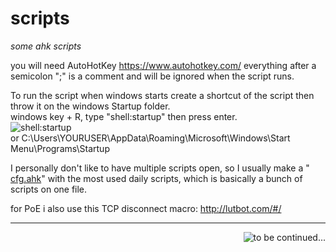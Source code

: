 # scripts
<i>some ahk scripts</i>

you will need AutoHotKey https://www.autohotkey.com/
everything after a semicolon ";" is a comment and will be ignored when the script runs.

To run the script when windows starts create a shortcut of the script then throw it on the windows Startup folder.<br>
windows key + R, type "shell:startup" then press enter.<br>
<img src="https://i.imgur.com/FdmOJXT.jpg" alt="shell:startup"><br>
<h20>or C:\Users\YOURUSER\AppData\Roaming\Microsoft\Windows\Start Menu\Programs\Startup


I personally don't like to have multiple scripts open, so I usually make a "
<a href="https://github.com/eduwz/scripts/blob/master/cfg.ahk" alt="cfg.ahk">cfg.ahk</a>" with the most used daily scripts, which is basically a bunch of scripts on one file.



for PoE i also use this TCP disconnect macro:
http://lutbot.com/#/ 




<hr>





<img src="https://i0.kym-cdn.com/photos/images/newsfeed/001/026/838/cc4.jpeg" alt="to be continued..." align="right">
